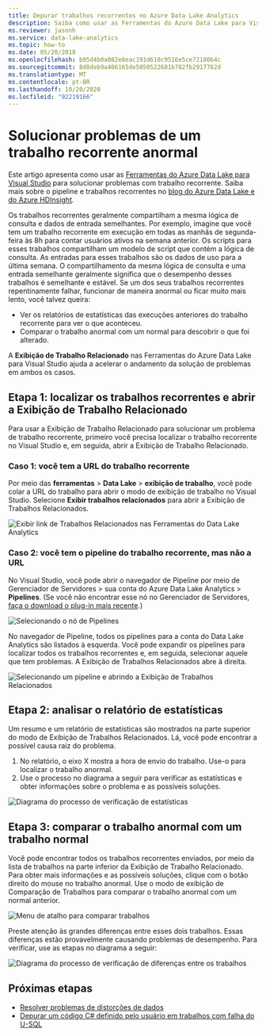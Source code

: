 ```yaml
---
title: Depurar trabalhos recorrentes no Azure Data Lake Analytics
description: Saiba como usar as Ferramentas do Azure Data Lake para Visual Studio para depurar um trabalho recorrente anormal.
ms.reviewer: jasonh
ms.service: data-lake-analytics
ms.topic: how-to
ms.date: 05/20/2018
ms.openlocfilehash: b95d4b0a082e8eac191d610c9516e5ce72180b4c
ms.sourcegitcommit: 8d8deb9a406165de5050522681b782fb2917762d
ms.translationtype: MT
ms.contentlocale: pt-BR
ms.lasthandoff: 10/20/2020
ms.locfileid: "92219166"
---
```

# <a name="troubleshoot-an-abnormal-recurring-job"></a>Solucionar problemas de um trabalho recorrente anormal

Este artigo apresenta como usar as [Ferramentas do Azure Data Lake para Visual Studio](https://aka.ms/adltoolsvs) para solucionar problemas com trabalho recorrente. Saiba mais sobre o pipeline e trabalhos recorrentes no [blog do Azure Data Lake e do Azure HDInsight](/archive/blogs/azuredatalake/managing-pipeline-recurring-jobs-in-azure-data-lake-analytics-made-easy).

Os trabalhos recorrentes geralmente compartilham a mesma lógica de consulta e dados de entrada semelhantes. Por exemplo, imagine que você tem um trabalho recorrente em execução em todas as manhãs de segunda-feira às 8h para contar usuários ativos na semana anterior. Os scripts para esses trabalhos compartilham um modelo de script que contém a lógica de consulta. As entradas para esses trabalhos são os dados de uso para a última semana. O compartilhamento da mesma lógica de consulta e uma entrada semelhante geralmente significa que o desempenho desses trabalhos é semelhante e estável. Se um dos seus trabalhos recorrentes repentinamente falhar, funcionar de maneira anormal ou ficar muito mais lento, você talvez queira:

- Ver os relatórios de estatísticas das execuções anteriores do trabalho recorrente para ver o que aconteceu.
- Comparar o trabalho anormal com um normal para descobrir o que foi alterado.

A **Exibição de Trabalho Relacionado** nas Ferramentas do Azure Data Lake para Visual Studio ajuda a acelerar o andamento da solução de problemas em ambos os casos.

## <a name="step-1-find-recurring-jobs-and-open-related-job-view"></a>Etapa 1: localizar os trabalhos recorrentes e abrir a Exibição de Trabalho Relacionado

Para usar a Exibição de Trabalho Relacionado para solucionar um problema de trabalho recorrente, primeiro você precisa localizar o trabalho recorrente no Visual Studio e, em seguida, abrir a Exibição de Trabalho Relacionado.

### <a name="case-1-you-have-the-url-for-the-recurring-job"></a>Caso 1: você tem a URL do trabalho recorrente

Por meio das **ferramentas**  >  **Data Lake**  >  **exibição de trabalho**, você pode colar a URL do trabalho para abrir o modo de exibição de trabalho no Visual Studio. Selecione **Exibir trabalhos relacionados** para abrir a Exibição de Trabalhos Relacionados.

![Exibir link de Trabalhos Relacionados nas Ferramentas do Data Lake Analytics](./media/data-lake-analytics-data-lake-tools-debug-recurring-job/view-related-job.png)
 
### <a name="case-2-you-have-the-pipeline-for-the-recurring-job-but-not-the-url"></a>Caso 2: você tem o pipeline do trabalho recorrente, mas não a URL

No Visual Studio, você pode abrir o navegador de Pipeline por meio de Gerenciador de Servidores > sua conta do Azure Data Lake Analytics > **Pipelines**. (Se você não encontrar esse nó no Gerenciador de Servidores, [faça o download o plug-in mais recente](https://aka.ms/adltoolsvs).) 

![Selecionando o nó de Pipelines](./media/data-lake-analytics-data-lake-tools-debug-recurring-job/pipeline-browser.png)

No navegador de Pipeline, todos os pipelines para a conta do Data Lake Analytics são listados à esquerda. Você pode expandir os pipelines para localizar todos os trabalhos recorrentes e, em seguida, selecionar aquele que tem problemas. A Exibição de Trabalhos Relacionados abre à direita.

![Selecionando um pipeline e abrindo a Exibição de Trabalhos Relacionados](./media/data-lake-analytics-data-lake-tools-debug-recurring-job/recurring-job-view.png)

## <a name="step-2-analyze-a-statistics-report"></a>Etapa 2: analisar o relatório de estatísticas

Um resumo e um relatório de estatísticas são mostrados na parte superior do modo de Exibição de Trabalhos Relacionados. Lá, você pode encontrar a possível causa raiz do problema. 

1.  No relatório, o eixo X mostra a hora de envio do trabalho. Use-o para localizar o trabalho anormal.
2.  Use o processo no diagrama a seguir para verificar as estatísticas e obter informações sobre o problema e as possíveis soluções.

![Diagrama do processo de verificação de estatísticas](./media/data-lake-analytics-data-lake-tools-debug-recurring-job/recurring-job-metrics-debugging-flow.png)

## <a name="step-3-compare-the-abnormal-job-to-a-normal-job"></a>Etapa 3: comparar o trabalho anormal com um trabalho normal

Você pode encontrar todos os trabalhos recorrentes enviados, por meio da lista de trabalhos na parte inferior da Exibição de Trabalho Relacionado. Para obter mais informações e as possíveis soluções, clique com o botão direito do mouse no trabalho anormal. Use o modo de exibição de Comparação de Trabalhos para comparar o trabalho anormal com um normal anterior.

![Menu de atalho para comparar trabalhos](./media/data-lake-analytics-data-lake-tools-debug-recurring-job/compare-job.png)

Preste atenção às grandes diferenças entre esses dois trabalhos. Essas diferenças estão provavelmente causando problemas de desempenho. Para verificar, use as etapas no diagrama a seguir:

![Diagrama do processo de verificação de diferenças entre os trabalhos](./media/data-lake-analytics-data-lake-tools-debug-recurring-job/recurring-job-diff-debugging-flow.png)

## <a name="next-steps"></a>Próximas etapas

* [Resolver problemas de distorções de dados](data-lake-analytics-data-lake-tools-data-skew-solutions.md)
* [Depurar um código C# definido pelo usuário em trabalhos com falha do U-SQL](data-lake-analytics-debug-u-sql-jobs.md)